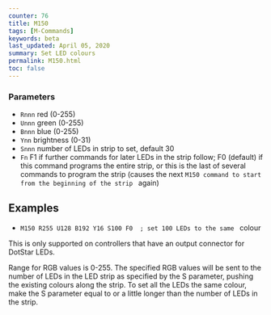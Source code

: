```yaml
---
counter: 76
title: M150
tags: [M-Commands] 
keywords: beta 
last_updated: April 05, 2020 
summary: Set LED colours 
permalink: M150.html
toc: false 
---
```



### Parameters

* `Rnnn` red (0-255)
* `Unnn` green (0-255)
* `Bnnn` blue (0-255)
* `Ynn` brightness (0-31)
* `Snnn` number of LEDs in strip to set, default  30
* `Fn` F1 if further commands for later LEDs in the strip follow; F0 (default) if this command programs the entire strip, or this is the last of several commands to program the strip (causes the next ` M150 command to start from the beginning of the strip  ` again)

## Examples

* ` M150 R255 U128 B192 Y16 S100 F0  ; set 100 LEDs to the same  ` colour

This is only supported on controllers that have an output connector for DotStar LEDs.

Range for RGB values is 0-255. The specified RGB values will be sent to the number of LEDs in the LED  strip as specified by the S parameter, pushing the existing colours along the strip. To set all the LEDs the same colour, make the S parameter equal to or a little longer than the number of LEDs in the strip.

